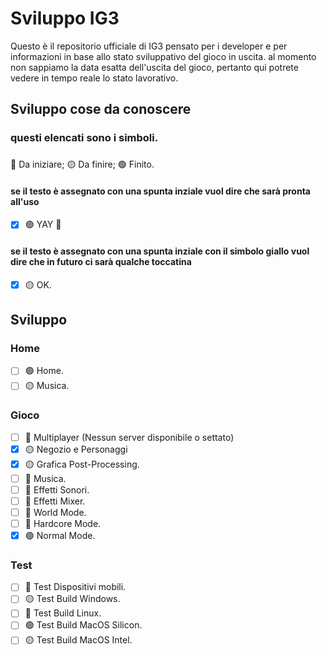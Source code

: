 # Sviluppo IG3
Questo è il repositorio ufficiale di IG3 pensato per i developer e per informazioni in base allo stato sviluppativo del gioco in uscita.
al momento non sappiamo la data esatta dell'uscita del gioco, pertanto qui potrete vedere in tempo reale lo stato lavorativo.

## Sviluppo cose da conoscere
### questi elencati sono i simboli.
###

🔴 Da iniziare;
🟡 Da finire;
🟢 Finito.

#### se il testo è assegnato con una spunta inziale vuol dire che sarà pronta all'uso
- [x] 🟢 YAY :tada:
#### se il testo è assegnato con una spunta inziale con il simbolo giallo vuol dire che in futuro ci sarà qualche toccatina
- [x] 🟡 OK.


## Sviluppo

### Home
- [ ] 🟢 Home.
- [ ] 🟡 Musica.

### Gioco
- [ ] 🔴 Multiplayer (Nessun server disponibile o settato)
- [x] 🟡 Negozio e Personaggi
- [x] 🟡 Grafica Post-Processing.
- [ ] 🔴 Musica.
- [ ] 🔴 Effetti Sonori.
- [ ] 🔴 Effetti Mixer.
- [ ] 🔴 World Mode.
- [ ] 🔴 Hardcore Mode.
- [x] 🟢 Normal Mode.

### Test
- [ ] 🔴 Test Dispositivi mobili.
- [ ] 🟡 Test Build Windows.
- [ ] 🔴 Test Build Linux.
- [ ] 🟢 Test Build MacOS Silicon.
- [ ] 🟡 Test Build MacOS Intel.
